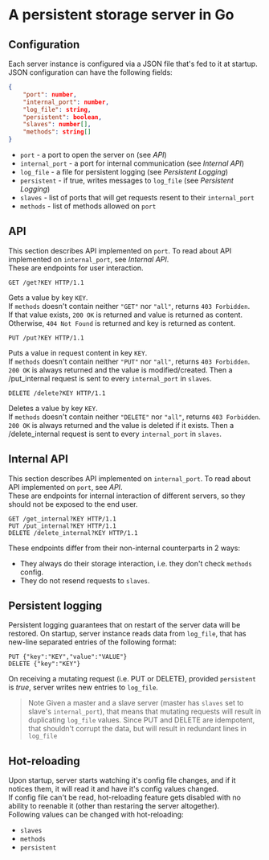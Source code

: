 # A persistent storage server in Go

## Configuration
Each server instance is configured via a JSON file that's fed to it at startup.\
JSON configuration can have the following fields:
```json 
{
    "port": number,
    "internal_port": number,
    "log_file": string,
    "persistent": boolean,
    "slaves": number[],
    "methods": string[]
}
```
- `port` - a port to open the server on (see *API*)
- `internal_port` - a port for internal communication (see *Internal API*)
- `log_file` - a file for persistent logging (see *Persistent Logging*)
- `persistent` - if true, writes messages to `log_file` (see *Persistent Logging*)
- `slaves` - list of ports that will get requests resent to their `internal_port`
- `methods` - list of methods allowed on `port`

## API
This section describes API implemented on `port`. To read about API implemented on `internal_port`, see *Internal API*.\
These are endpoints for user interaction.

```http
GET /get?KEY HTTP/1.1
```
Gets a value by key `KEY`.\
If `methods` doesn't contain neither `"GET"` nor `"all"`, returns `403 Forbidden`.\
If that value exists, `200 OK` is returned and value is returned as content.\
Otherwise, `404 Not Found` is returned and key is returned as content.

```http
PUT /put?KEY HTTP/1.1
```
Puts a value in request content in key `KEY`.\
If `methods` doesn't contain neither `"PUT"` nor `"all"`, returns `403 Forbidden`.\
`200 OK` is always returned and the value is modified/created.
Then a /put_internal request is sent to every `internal_port` in `slaves`.

```http
DELETE /delete?KEY HTTP/1.1
```
Deletes a value by key `KEY`.\
If `methods` doesn't contain neither `"DELETE"` nor `"all"`, returns `403 Forbidden`.\
`200 OK` is always returned and the value is deleted if it exists.
Then a /delete_internal request is sent to every `internal_port` in `slaves`.

## Internal API
This section describes API implemented on `internal_port`. To read about API implemented on `port`, see *API*.\
These are endpoints for internal interaction of different servers, so they should not be exposed to the end user.

```http
GET /get_internal?KEY HTTP/1.1
PUT /put_internal?KEY HTTP/1.1
DELETE /delete_internal?KEY HTTP/1.1
```
These endpoints differ from their non-internal counterparts in 2 ways:

- They always do their storage interaction, i.e. they don't check `methods` config.
- They do not resend requests to `slaves`.

## Persistent logging
Persistent logging guarantees that on restart of the server data will be restored.
On startup, server instance reads data from `log_file`, that has new-line separated entries of the following format:
```
PUT {"key":"KEY","value":"VALUE"}
DELETE {"key":"KEY"}
```

On receiving a mutating request (i.e. PUT or DELETE), provided `persistent` is *true*, server writes new entries to `log_file`.
> Note
> Given a master and a slave server (master has `slaves` set to slave's `internal_port`), that means that mutating requests will result in duplicating `log_file` values.
> Since PUT and DELETE are idempotent, that shouldn't corrupt the data, but will result in redundant lines in `log_file`

## Hot-reloading
Upon startup, server starts watching it's config file changes, and if it notices them, it will read it and have it's config values changed.\
If config file can't be read, hot-reloading feature gets disabled with no ability to reenable it (other than restaring the server altogether).\
Following values can be changed with hot-reloading:
- `slaves`
- `methods`
- `persistent`
